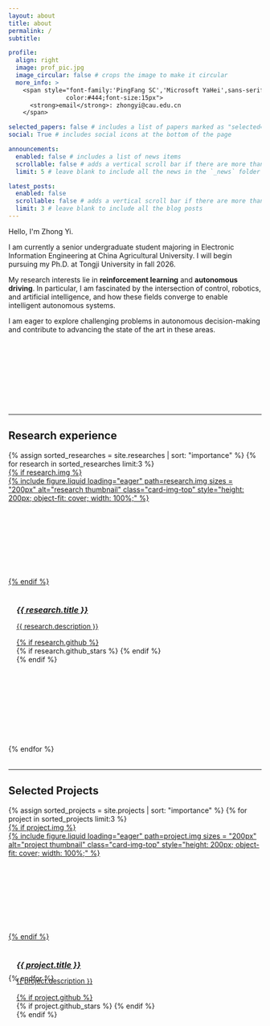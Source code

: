```yaml
---
layout: about
title: about
permalink: /
subtitle:

profile:
  align: right
  image: prof_pic.jpg
  image_circular: false # crops the image to make it circular
  more_info: >
    <span style="font-family:'PingFang SC','Microsoft YaHei',sans-serif;
                color:#444;font-size:15px">
      <strong>email</strong>: zhongyi@cau.edu.cn
    </span>

selected_papers: false # includes a list of papers marked as "selected={true}"
social: True # includes social icons at the bottom of the page

announcements:
  enabled: false # includes a list of news items
  scrollable: false # adds a vertical scroll bar if there are more than 3 news items
  limit: 5 # leave blank to include all the news in the `_news` folder

latest_posts:
  enabled: false
  scrollable: false # adds a vertical scroll bar if there are more than 3 new posts items
  limit: 3 # leave blank to include all the blog posts
---
```


Hello, I'm Zhong Yi.

I am currently a senior undergraduate student majoring in Electronic Information Engineering at China Agricultural University. I will begin pursuing my Ph.D. at Tongji University in fall 2026.

My research interests lie in **reinforcement learning** and **autonomous driving**. In particular, I am fascinated by the intersection of control, robotics, and artificial intelligence, and how these fields converge to enable intelligent autonomous systems.

I am eager to explore challenging problems in autonomous decision-making and contribute to advancing the state of the art in these areas.

<div style="margin-top: 10rem;"></div>

---

## Research experience

<div class="row row-cols-1 row-cols-md-2">
  {% assign sorted_researches = site.researches | sort: "importance" %}
  {% for research in sorted_researches limit:3 %}
    <div class="col mb-3">
      <a href="{% if research.redirect %}{{ research.redirect }}{% else %}{{ research.url | relative_url }}{% endif %}">
        <div class="card h-100 hoverable" style="height: 550px;">
          {% if research.img %}
            <div style="height: 200px; overflow: hidden;">
              {%
                include figure.liquid
                loading="eager"
                path=research.img
                sizes = "200px"
                alt="research thumbnail"
                class="card-img-top"
                style="height: 200px; object-fit: cover; width: 100%;"
              %}
            </div>
          {% endif %}
          <div class="card-body d-flex flex-column" style="padding: 1rem;">
            <h5 class="card-title" style="font-size: 1rem; margin-bottom: 0.5rem;">{{ research.title }}</h5>
            <p class="card-text flex-grow-1" style="font-size: 0.85rem; line-height: 1.4;">{{ research.description }}</p>
            <div class="row ml-1 mr-1 p-0">
              {% if research.github %}
                <div class="github-icon">
                  <div class="icon" data-toggle="tooltip" title="Code Repository">
                    <a href="{{ research.github }}"><i class="fa-brands fa-github gh-icon"></i></a>
                  </div>
                  {% if research.github_stars %}
                    <span class="stars" data-toggle="tooltip" title="GitHub Stars">
                      <i class="fa-solid fa-star"></i>
                      <span id="{{ research.github_stars }}-stars"></span>
                    </span>
                  {% endif %}
                </div>
              {% endif %}
            </div>
          </div>
        </div>
      </a>
    </div>
  {% endfor %}
</div>

<div style="margin-top: 2rem;"></div>

---

## Selected Projects

<div class="row row-cols-1 row-cols-md-3">
  {% assign sorted_projects = site.projects | sort: "importance" %}
  {% for project in sorted_projects limit:3 %}
    <div class="col mb-3">
      <a href="{% if project.redirect %}{{ project.redirect }}{% else %}{{ project.url | relative_url }}{% endif %}">
        <div class="card h-100 hoverable" style="height: 300px;">
          {% if project.img %}
            <div style="height: 200px; overflow: hidden;">
              {%
                include figure.liquid
                loading="eager"
                path=project.img
                sizes = "200px"
                alt="project thumbnail"
                class="card-img-top"
                style="height: 200px; object-fit: cover; width: 100%;"
              %}
            </div>
          {% endif %}
          <div class="card-body d-flex flex-column" style="padding: 1rem;">
            <h5 class="card-title" style="font-size: 1rem; margin-bottom: 0.5rem;">{{ project.title }}</h5>
            <p class="card-text flex-grow-1" style="font-size: 0.85rem; line-height: 1.4;">{{ project.description }}</p>
            <div class="row ml-1 mr-1 p-0">
              {% if project.github %}
                <div class="github-icon">
                  <div class="icon" data-toggle="tooltip" title="Code Repository">
                    <a href="{{ project.github }}"><i class="fa-brands fa-github gh-icon"></i></a>
                  </div>
                  {% if project.github_stars %}
                    <span class="stars" data-toggle="tooltip" title="GitHub Stars">
                      <i class="fa-solid fa-star"></i>
                      <span id="{{ project.github_stars }}-stars"></span>
                    </span>
                  {% endif %}
                </div>
              {% endif %}
            </div>
          </div>
        </div>
      </a>
    </div>
  {% endfor %}
</div>

<div style="margin-bottom: 5rem;"></div>
